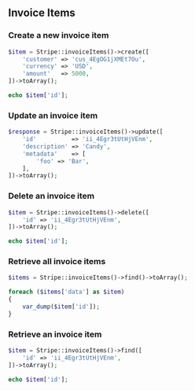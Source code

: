## Invoice Items

### Create a new invoice item

```php
$item = Stripe::invoiceItems()->create([
	'customer' => 'cus_4EgOG1jXMEt7Ou',
	'currency' => 'USD',
	'amount'   => 5000,
])->toArray();

echo $item['id'];
```

### Update an invoice item

```php
$response = Stripe::invoiceItems()->update([
	'id'          => 'ii_4Egr3tUtHjVEnm',
	'description' => 'Candy',
	'metadata'    => [
		'foo' => 'Bar',
	],
])->toArray();
```

### Delete an invoice item

```php
$item = Stripe::invoiceItems()->delete([
	'id' => 'ii_4Egr3tUtHjVEnm',
])->toArray();

echo $item['id'];
```

### Retrieve all invoice items

```php
$items = Stripe::invoiceItems()->find()->toArray();

foreach ($items['data'] as $item)
{
	var_dump($item['id']);
}
```

### Retrieve an invoice item

```php
$item = Stripe::invoiceItems()->find([
	'id' => 'ii_4Egr3tUtHjVEnm',
])->toArray();

echo $item['id'];
```
